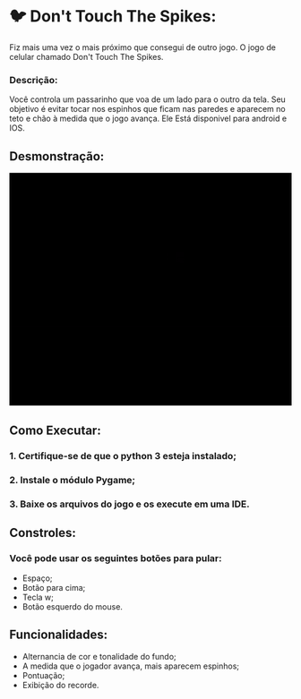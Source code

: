 # 🐦 Don't Touch The Spikes:
Fiz mais uma vez o mais próximo que consegui de outro jogo. O jogo de celular chamado Don't Touch The Spikes.

### Descrição:
Você controla um passarinho que voa de um lado para o outro da tela. Seu objetivo é evitar tocar nos espinhos que ficam nas paredes e aparecem no teto e chão à medida que o jogo avança. Ele Está disponivel para android e IOS.

## Desmonstração:
![](GIF%20Don%27t%20Touch%20The%20Spikes.gif)

## Como Executar:
### 1. Certifique-se de que o python 3 esteja instalado;
### 2. Instale o módulo Pygame;
### 3. Baixe os arquivos do jogo e os execute em uma IDE.

## Constroles:
### Você pode usar os seguintes botões para pular:
- Espaço;
- Botão para cima;
- Tecla w;
- Botão esquerdo do mouse.

## Funcionalidades:
- Alternancia de cor e tonalidade do fundo;
- A medida que o jogador avança, mais aparecem espinhos;
- Pontuação;
- Exibição do recorde.
